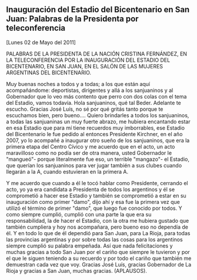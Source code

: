Inauguración del Estadio del Bicentenario en San Juan: Palabras de la Presidenta por teleconferencia
----------------------------------------------------------------------------------------------------

[Lunes 02 de Mayo del 2011]

PALABRAS DE LA PRESIDENTA DE LA NACIÓN CRISTINA FERNÁNDEZ, EN LA
TELECONFERENCIA POR LA INAUGURACIÓN DEL ESTADIO DEL BICENTENARIO, EN SAN
JUAN, EN EL SALÓN DE LAS MUJERES ARGENTINAS DEL BICENTENARIO.

Muy buenas noches a todos y a todas; a los que están aquí acompañándome:
deportistas, dirigentes y allá a los sanjuaninos y al Gobernador que lo
veo más contento que perro con dos colas con el tema del Estadio, vamos
todavía. Hola sanjuaninos, qué tal Beder. Adelante te escucho. Gracias
José Luís, no sé por qué gritás tanto porque te escuchamos bien, pero
bueno.... Quiero brindarles a todos los sanjuaninos, a todas las
sanjuaninas un muy fuerte abrazo, me hubiera encantando estar en esa
Estadio que para mí tiene recuerdos muy imborrables, ese Estadio del
Bicentenario le fue pedido al entonces Presidente Kirchner, en el año
2007, yo lo acompañé a inaugurar otro sueño de los sanjuaninos, que era
la primera etapa del Centro Cívico y me acuerdo que en el acto, un acto
maravilloso como no podía ser de otra manera, usted Gobernador le
"mangueó"- porque literalmente fue eso, un terrible "mangazo"- el
Estadio, que querían los sanjuaninos para ver jugar también a sus clubes
cuando llegarán a la A, cuando estuvieran en la primera A.

Y me acuerdo que cuando a él le tocó hablar como Presidente, cerrando el
acto, yo ya era candidata a Presidenta de todos los argentinos y él se
comprometió a hacer ese Estadio y también se comprometió a estar en su
inauguración como primer "damo", dijo ahí y esa fue la primera vez que
utilizó el término de primer "damo", que luego fue conocido por todos. Y
como siempre cumplió, cumplió con una parte la que era su
responsabilidad, la de hacer el Estadio, con la otra me hubiera gustado
que también cumpliera y hoy nos acompañara, pero bueno eso no dependía
de él. Y en todo lo que de él dependió para San Juan, para La Rioja,
para todas las provincias argentinas y por sobre todas las cosas para
los argentinos siempre cumplió su palabra empeñada. Así que nada
felicitaciones y muchas gracias a todo San Juan por el cariño que
siempre le tuvieron y por el que le siguen teniendo a su recuerdo y por
todo el cariño que también me demuestran cada vez que voy. Gracias José
Luís, gracias Gobernador de La Rioja y gracias a San Juan, muchas
gracias. (APLAUSOS).
